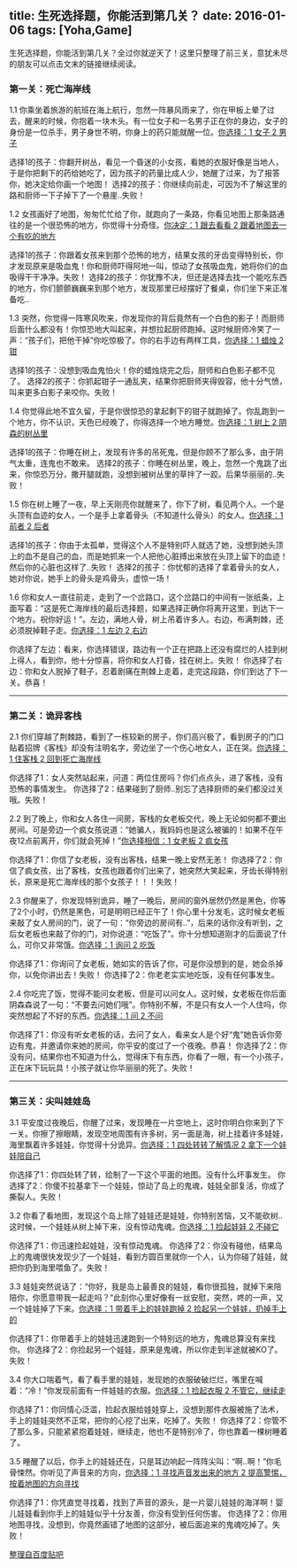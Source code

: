 title: 生死选择题，你能活到第几关？
date: 2016-01-06
tags: [Yoha,Game]
---
生死选择题，你能活到第几关？全过你就逆天了！这里只整理了前三关，意犹未尽的朋友可以点击文末的链接继续阅读。

<!--more-->
### 第一关：死亡海岸线 
1.1 你乘坐着旅游的航班在海上航行，忽然一阵暴风雨来了，你在甲板上晕了过去，醒来的时候，你抱着一块木头。有一位女子和一名男子正在你的身边，女子的身份是一位杀手，男子身世不明，你身上的药只能就醒一位。[你选择：1 女子 2 男子](#)

选择1的孩子：你翻开树丛，看见一个昏迷的小女孩，看她的衣服好像是当地人，于是你把剩下的药给她吃了，因为孩子的药量比成人少，她醒了过来，为了报答你，她决定给你画一个地图！
选择2的孩子：你继续向前走，可因为不了解这里的路和厨师一下子掉下了一个悬崖..失败！

1.2 女孩画好了地图，匆匆忙忙给了你，就跑向了一条路，你看见地图上那条路通往的是一个很恐怖的地方，你觉得十分奇怪。[你决定：1 跟去看看 2 跟着地图去一个有吃的地方](#)

选择1的孩子：你跟着女孩来到那个恐怖的地方，结果女孩的牙齿变得特别长，你才发现原来是吸血鬼！你和厨师吓得阿地一叫，惊动了女孩吸血鬼，她将你们的血吸得干干净净。失败！
选择2的孩子：你犹豫不决，但还是选择去找一个能吃东西的地方，你们颤颤巍巍来到那个地方，发现那里已经摆好了餐桌，你们坐下来正准备吃..

1.3 突然，你觉得一阵寒风吹来，你发现你的背后竟然有一个白色的影子！而厨师后面什么都没有！你惊恐地大叫起来，并想拉起厨师跑掉。这时候厨师冷笑了一声：“孩子们，把他干掉”你吃惊极了。你的右手边有两样工具，[你选择：1 蜡烛 2 钳](#)

选择1的孩子：没想到吸血鬼怕火！你的蜡烛烧完之后，厨师和白色影子都不见了。
选择2的孩子：你抓起钳子一通乱夹，结果你把厨师夹得毁容，他十分气愤，叫来更多白影子来咬你。失败！

1.4 你觉得此地不宜久留，于是你很惊恐的拿起剩下的钳子就跑掉了。你乱跑到一个地方，你不认识，天色已经晚了，你得选择一个地方睡觉。[你选择：1 树上 2 阴森的树丛里](#)

选择1的孩子：你睡在树上，发现有许多的吊死鬼，但是你顾不了那么多，由于阴气太重，连鬼也不敢来。 
选择2的孩子：你睡在树丛里，晚上，忽然一个鬼跳了出来，你惊恐万分，撒开腿就跑，没想到被树丛里的草拌了一跤。后果华丽丽的..失败！

1.5 你在树上睡了一夜，早上天刚亮你就醒来了，你下了树，看见两个人。一个是头顶有血迹的女人，一个是手上拿着骨头（不知道什么骨头）的女人。[你选择：1 前者 2 后者](#)

选择1的孩子：你由于太孤单，觉得这个人不是特别吓人就选了她，没想到她头顶上的血不是自己的血，而是她抓来一个人把他心脏搏出来放在头顶上留下的血迹！然后你的心脏也这样了..失败！
选择2的孩子：你忧郁的选择了拿着骨头的女人，她对你说，她手上的骨头是鸡骨头，虚惊一场！

1.6 你和女人一直往前走，走到了一个岔路口，这个岔路口的中间有一张纸条，上面写着：“这是死亡海岸线的最后选择题，如果选择正确你将离开这里，到达下一个地方。祝你好运！”。左边，满地人骨，树上吊着许多人。右边，布满荆棘，还必须脱掉鞋子走。[你选择：1 左边 2 右边](#)

你选择了左边：看来，你选择错误，路边有一个正在把路上还没有腐烂的人挂到树上得人，看到你，他十分惊喜，将你和女人打昏，挂在树上。失败！
你选择了右边：你和女人脱掉了鞋子，忍着剧痛在荆棘上走着，走完这段路，你们到达了下一关。恭喜！

---
### 第二关：诡异客栈
2.1 你们穿越了荆棘路，看到了一栋较新的房子，你们高兴极了，看到房子的门口贴着招牌《客栈》却没有注明名字，旁边坐了一个伤心地女人，正在哭。[你选择：1 住客栈 2 回到死亡海岸线](#)

你选择了1：女人突然站起来，问道：两位住房吗？你们点点头，进了客栈，没有恐怖的事情发生。
你选择了2：结果碰到了厨师..别忘了选择厨师的亲们都没过关哦。失败！

2.2 到了晚上，你和女人各住一间房，客栈的女老板交代，晚上无论如何都不要出房间。可是旁边一个疯女孩说道：“她骗人，我妈妈也是这么被骗的！如果不在午夜12点前离开，你们就会死掉！”[你选择相信：1 女老板 2 疯女孩](#)

你选择了1：你信了女老板，没有出客栈，结果一晚上安然无恙！
你选择了2：你信了疯女孩，出了客栈，女孩也跟着你们出来了，她突然大笑起来，牙齿长得特别长，原来是死亡海岸线的那个女孩子！！！失败！

2.3 你醒来了，你发现特别诡异，睡了一晚后，房间的窗外居然仍然是黑色，你等了2个小时，仍然是黑色，可是明明已经正午了！你心里十分发毛，这时候女老板来敲了女人房间的门，说了一句：“你旁边的房间有..”，后来的话你没有听到，之后女老板也来敲了你的门，对你说道：“吃饭了”。你十分想知道刚才的后面说了什么，可你又非常饿。[你选择：1 询问 2 吃饭](#)

你选择了1：你询问了女老板，她如实的告诉了你，可是你没想到的是，她会杀掉你，以免你讲出去！失败！
你选择了2：你老老实实地吃饭，没有任何事发生。

2.4 你吃完了饭，觉得不能问女老板，但是可以问女人。这时候，女老板在你后面阴森森说了一句：“不要去问她们哦”。你特别不解，不是只有女人一个人住吗，你突然想起了不好的东西。[你选择：1 问 2 不问](#)

你选择了1：你没有听女老板的话，去问了女人，看来女人是个好“鬼”她告诉你旁边有鬼，并邀请你来她的房间，你平安的度过了一个夜晚。恭喜！
你选择了2：你没有问，结果你也不知道为什么，觉得床下有东西，你看了一眼，有一个小孩子，正在床下玩玩具！小孩子就让你华丽丽的死了。失败！

---
### 第三关：尖叫娃娃岛
3.1 平安度过夜晚后，你醒了过来，发现睡在一片空地上，这时你明白你来到了下一关。你擦了擦眼睛，发现空地周围有许多树，另一面是海，树上挂着许多娃娃，海里飘着许多娃娃，你觉得十分诡异。[你选择：1 四处转转了解情况 2 拿下一个娃娃陪自己](#)

你选择了1：你四处转了转，绘制了一下这个平面的地图。没有什么坏事发生。
你选择了2：你傻不拉基拿下一个娃娃，惊动了岛上的鬼魂，娃娃全部复活，你成了撕裂人。失败！

3.2 你看了看地图，发现这个岛上除了娃娃还是娃娃，你特别苦恼，又不能砍树..这时候，一个娃娃从树上掉下来，没有惊动鬼魂。[你选择：1 捡起娃娃 2 不碰它](#)

你选择了1：你迅速捡起娃娃，没有惊动鬼魂。
你选择了2：你没有碰他，结果岛上的鬼魂很快发现少了一个娃娃，看到方圆百里就你一个人，认为你碰了娃娃，就把你扔到海里喂鱼了。失败！

3.3 娃娃突然说话了：“你好，我是岛上最善良的娃娃，看你很孤独，就掉下来陪陪你，你愿意带我一起走吗？”此刻你心里好像有一丝安慰，突然，咚的一声，又一个娃娃掉了下来。[你选择：1 带着手上的娃娃跑掉 2 捡起另一个娃娃，扔掉手上的](#)

你选择了1：你带着手上的娃娃迅速跑到一个特别远的地方，鬼魂总算没有来找你。
你选择了2：你捡起另一个娃娃，原来是鬼魂，所以你走到半途就被KO了。失败！

3.4 你大口喘着气，看了看手里的娃娃，发现她的衣服破破烂烂，嘴里在喊着：“冷！”你发现前面有一件娃娃的衣服。[你选择：1 捡起衣服 2 不管它，继续走](#)

你选择了1：你同情心泛滥，捡起衣服给娃娃穿上，没想到那件衣服被施了法术，手上的娃娃突然不正常，把你的心挖了出来，吃掉了。失败！
你选择了2：你管不了那么多，只能紧紧抱着娃娃，继续走，他也不是特别冷了，你也靠着一棵树睡着了。

3.5 睡醒了以后，你手上的娃娃还在，只是耳边响起一阵阵尖叫：“啊..啊！”你毛骨悚然。你听见了声音来的方向，[你选择：1 寻找声音发出来的地方 2 提高警惕，按着地图的方向寻找](#)

你选择了1：你凭直觉寻找着，找到了声音的源头，是一片婴儿娃娃的海洋啊！婴儿娃娃看到你手上的娃娃似乎十分友善，你没有受到任何伤害。
你选择了2：你用地图寻找，没想到，你竟然画错了地图的这部分，被后面追来的鬼魂吃掉了。失败！

[整理自百度贴吧](http://tieba.baidu.com/p/4204470748)